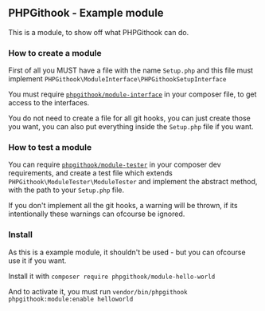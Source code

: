 PHPGithook - Example module
---------------------------

This is a module, to show off what PHPGithook can do.

### How to create a module

First of all you MUST have a file with the name `Setup.php` and this file must implement `PHPGithook\ModuleInterface\PHPGithookSetupInterface`

You must require [`phpgithook/module-interface`](https://github.com/phpgithook/module-interface) in your composer file, to get access to the interfaces.

You do not need to create a file for all git hooks, you can just create those you want, you can also put everything inside the `Setup.php` file if you want.

### How to test a module

You can require [`phpgithook/module-tester`](https://github.com/phpgithook/module-tester) in your composer dev requirements, and create a test file which extends `PHPGithook\ModuleTester\ModuleTester` and implement the abstract method, with the path to your `Setup.php` file.

If you don't implement all the git hooks, a warning will be thrown, if its intentionally these warnings can ofcourse be ignored.

### Install

As this is a example module, it shouldn't be used - but you can ofcourse use it if you want.

Install it with `composer require phpgithook/module-hello-world`

And to activate it, you must run `vendor/bin/phpgithook phpgithook:module:enable helloworld`
